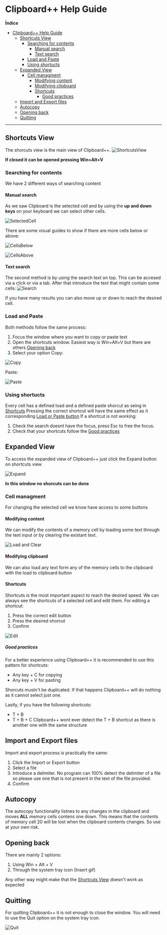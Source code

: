 # Clipboard++ Help Guide

**Índice**
- [Clipboard++ Help Guide](#clipboard-help-guide)
  - [Shortcuts View](#shortcuts-view)
    - [Searching for contents](#searching-for-contents)
      - [Manual search](#manual-search)
      - [Text search](#text-search)
    - [Load and Paste](#load-and-paste)
    - [Using shortucts](#using-shortucts)
  - [Expanded View](#expanded-view)
    - [Cell managment](#cell-managment)
      - [Modifying content](#modifying-content)
      - [Modifying clipboard](#modifying-clipboard)
      - [Shortcuts](#shortcuts)
        - [Good practices](#good-practices)
  - [Import and Export files](#import-and-export-files)
  - [Autocopy](#autocopy)
  - [Opening back](#opening-back)
  - [Quitting](#quitting)

---

## Shortcuts View
The shorcuts view is the main view of Clipboard++. 
![ShortcutsView](./images/en-US/ShortCutsView.png)

**If closed it can be opened pressing Win+Alt+V**

### Searching for contents
We have 2 different ways of searching content
#### Manual search
As we saw Clipboard is the selected cell and by using the **up and down keys** on your keyboard we can select other cells.

![SelectedCell](./images/en-US/Move.gif)

There are some visual guides to show if there are more cells below or above:

![CellsBelow](./images/en-US/CellsBelow.png)

![CellsAbove](./images/en-US/CellsAbove.png)

#### Text search
The second method is by using the search text on top.
This can be accesed via a click or via a tab. After that introduce the text that might contain some cells:
![Search](./images/en-US/Search.gif)

If you have many results you can also move up or down to reach the desired cell.

### Load and Paste
Both methods follow the same process:
 1. Focus the window where you want to copy or paste text
 2. Open the shortcuts window. Easiest way is Win+Alt+V but there are others [Opening back](#opening-back)
 3. Select your option
Copy:

![Copy](./images/en-US/Copy.gif)

Paste:

![Paste](./images/en-US/Paste.gif)

### Using shortucts
Every cell has a defined load and a defined paste shorcut as seing in [Shortcuts](#shortcuts)
Pressing the correct shortcut will have the same effect as it corresponding [Load or Paste button](#load-and-paste)
If a shortcut is not working:
  1. Check the search doesnt have the focus, press Esc to free the focus.
  2. Check that your shortcuts follow the [Good practices](#good-practices)

## Expanded View
To access the expanded view of Clipboard++ just click the Expand button on shortcuts view

![Expand](./images/en-US/Expand.gif)


**In this window no shorcuts can be done**

### Cell managment
For changing the selected cell we know have access to some buttons

#### Modifying content
We can modify the contents of a memory cell by loading some text through the text input or by clearing the existant text.

![Load and Clear](./images/en-US/Load&Clear.gif)

#### Modifying clipboard
We can also load any text form any of the memory cells to the clipboard with the load to clipboard button

#### Shortcuts

Shortcuts is the most important aspect to reach the desired speed. We can always see the shortcuts of a selected cell and edit them.
For editing a shortcut:
  1. Press the correct edit button
  2. Press the desired shorcut
  3. Confirm
 
![Edit](./images/en-US/Edit.gif)

##### Good practices

For a better experience using Clipboard++ it is recommended to use this pattern for shortcuts: 
  - Any key + C for copying
  - Any key + V for pasting

Shorcuts mustn't be duplicated. If that happens Clipboard++ will do nothing as it cannot select just one.

Lastly, if you have the following shortcuts:
  - T + B
  - T + B + C
Clipboard++ wont ever detect the T + B shortcut as there is another one with the same structure

## Import and Export files
Import and export process is practically the same:
  1. Click the Import or Export button
  2. Select a file
  3. Introduce a delimiter. No program can 100% detect the delimiter of a file so please use one that is not present in the text of the file provided.
  4. Confirm

## Autocopy
The autocopy functionality listnes to any changes in the clipboard and moves **ALL** memory cells contens one down. This means that the contents of memory cell 20 will be lost when the clipboard contents changes. So use at your own risk.

## Opening back

There are mainly 2 options:
  1. Using Win + Alt + V
  2. Through the system tray icon (Insert gif)

Any other way might make that the [Shortcuts View](#shortcuts-view) doesn't work as expected

## Quitting

For quitting Clipboard++ it is not enough to close the window.
You will need to use the Quit option on the system tray icon.

![Quit](./images/en-US/Quit.gif)